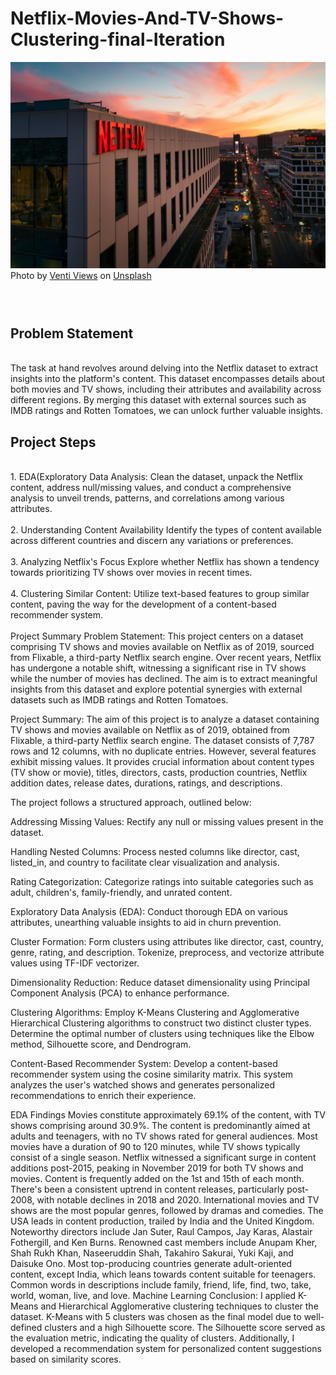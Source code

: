 # Netflix-Movies-And-TV-Shows-Clustering-final-Iteration



![Local GIF](venti-views-lI7dlA5VBp8-unsplash.jpg)
Photo by <a href="https://unsplash.com/@ventiviews?utm_content=creditCopyText&utm_medium=referral&utm_source=unsplash">Venti Views</a> on <a href="https://unsplash.com/photos/white-and-black-concrete-building-during-night-time-lI7dlA5VBp8?utm_content=creditCopyText&utm_medium=referral&utm_source=unsplash">Unsplash</a>
  
  

<h3 align="Left">
  <br>
 <h2>Problem Statement</h1>
<br>
The task at hand revolves around delving into the Netflix dataset to extract insights into the platform's content. This dataset encompasses details about both movies and TV shows, including their attributes and availability across different regions. By merging this dataset with external sources such as IMDB ratings and Rotten Tomatoes, we can unlock further valuable insights.

<h2>Project Steps</h1>

  <br>
1. EDA(Exploratory Data Analysis:
Clean the dataset, unpack the Netflix content, address null/missing values, and conduct a comprehensive analysis to unveil trends, patterns, and correlations among various attributes.
<br>
<br>
2. Understanding Content Availability
Identify the types of content available across different countries and discern any variations or preferences.
<br>
<br>
3. Analyzing Netflix's Focus
Explore whether Netflix has shown a tendency towards prioritizing TV shows over movies in recent times.
<br>
<br>
4. Clustering Similar Content: 
Utilize text-based features to group similar content, paving the way for the development of a content-based recommender system.
<br>
<br>
Project Summary
Problem Statement:
This project centers on a dataset comprising TV shows and movies available on Netflix as of 2019, sourced from Flixable, a third-party Netflix search engine. Over recent years, Netflix has undergone a notable shift, witnessing a significant rise in TV shows while the number of movies has declined. The aim is to extract meaningful insights from this dataset and explore potential synergies with external datasets such as IMDB ratings and Rotten Tomatoes.

Project Summary:
The aim of this project is to analyze a dataset containing TV shows and movies available on Netflix as of 2019, obtained from Flixable, a third-party Netflix search engine. The dataset consists of 7,787 rows and 12 columns, with no duplicate entries. However, several features exhibit missing values. It provides crucial information about content types (TV show or movie), titles, directors, casts, production countries, Netflix addition dates, release dates, durations, ratings, and descriptions.

The project follows a structured approach, outlined below:

Addressing Missing Values:
Rectify any null or missing values present in the dataset.

Handling Nested Columns:
Process nested columns like director, cast, listed_in, and country to facilitate clear visualization and analysis.

Rating Categorization:
Categorize ratings into suitable categories such as adult, children's, family-friendly, and unrated content.

Exploratory Data Analysis (EDA):
Conduct thorough EDA on various attributes, unearthing valuable insights to aid in churn prevention.

Cluster Formation:
Form clusters using attributes like director, cast, country, genre, rating, and description. Tokenize, preprocess, and vectorize attribute values using TF-IDF vectorizer.

Dimensionality Reduction:
Reduce dataset dimensionality using Principal Component Analysis (PCA) to enhance performance.

Clustering Algorithms:
Employ K-Means Clustering and Agglomerative Hierarchical Clustering algorithms to construct two distinct cluster types. Determine the optimal number of clusters using techniques like the Elbow method, Silhouette score, and Dendrogram.

Content-Based Recommender System:
Develop a content-based recommender system using the cosine similarity matrix. This system analyzes the user's watched shows and generates personalized recommendations to enrich their experience.

EDA Findings
Movies constitute approximately 69.1% of the content, with TV shows comprising around 30.9%.
The content is predominantly aimed at adults and teenagers, with no TV shows rated for general audiences.
Most movies have a duration of 90 to 120 minutes, while TV shows typically consist of a single season.
Netflix witnessed a significant surge in content additions post-2015, peaking in November 2019 for both TV shows and movies.
Content is frequently added on the 1st and 15th of each month.
There's been a consistent uptrend in content releases, particularly post-2008, with notable declines in 2018 and 2020.
International movies and TV shows are the most popular genres, followed by dramas and comedies.
The USA leads in content production, trailed by India and the United Kingdom.
Noteworthy directors include Jan Suter, Raul Campos, Jay Karas, Alastair Fothergill, and Ken Burns.
Renowned cast members include Anupam Kher, Shah Rukh Khan, Naseeruddin Shah, Takahiro Sakurai, Yuki Kaji, and Daisuke Ono.
Most top-producing countries generate adult-oriented content, except India, which leans towards content suitable for teenagers.
Common words in descriptions include family, friend, life, find, two, take, world, woman, live, and love.
Machine Learning Conclusion:
I applied K-Means and Hierarchical Agglomerative clustering techniques to cluster the dataset.
K-Means with 5 clusters was chosen as the final model due to well-defined clusters and a high Silhouette score.
The Silhouette score served as the evaluation metric, indicating the quality of clusters.
Additionally, I developed a recommendation system for personalized content suggestions based on similarity scores.
